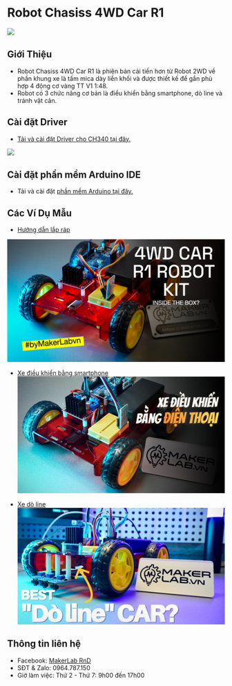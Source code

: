 # Robot Chasiss 4WD Car R1

<img src=image/R1_Car_Image.webp>  

## Giới Thiệu  

- Robot Chasiss 4WD Car R1 là phiên bản cải tiến hơn từ Robot 2WD về phần khung xe là tấm mica dày liền khối và được thiết kế để gắn phù hợp 4 động cơ vàng TT V1 1:48.  
- Robot có 3 chức năng cơ bản là điểu khiển bằng smartphone, dò line và tránh vật cản.  

## Cài đặt Driver

- [Tải và cài đặt Driver cho CH340 tại đây.](https://www.makerlab.vn/ch340)

![](/image/comport.png) 

## Cài đặt phần mềm Arduino IDE

- Tải và cài đặt [phần mềm Arduino tại đây.](https://www.arduino.cc/en/software)

## Các Ví Dụ Mẫu
- [Hướng dẫn lắp ráp](https://youtu.be/VZitM9dXz44?si=SgrnKuyW_bmtj22E)

[![Hướng dẫn lắp ráp](/image/4WD_Car_R1%20Robot_kit-Cover.jpg)](https://youtu.be/VZitM9dXz44?si=SgrnKuyW_bmtj22E)

- [Xe điều khiển bằng smartphone](https://youtu.be/KXGGnJExMbw?si=mmKDQ709iDbP0WNo)
[![Xe điều khiển bằng smartphone](/image/Xe_bluetooth-Cover.jpg)](https://youtu.be/KXGGnJExMbw?si=mmKDQ709iDbP0WNo)

- [Xe dò line](https://youtu.be/jyrU_C9XPro?si=iZJWa7IfdLknNs0R)
[![Dò line](/image/linetracking-Cover.jpg)](https://youtu.be/jyrU_C9XPro?si=tw3dqA-zfr94vXjK)
## Thông tin liên hệ

- Facebook: [MakerLab RnD](https://www.facebook.com/makerlabvn)
- SĐT & Zalo: 0964.787.150
- Giờ làm việc: Thứ 2 - Thứ 7: 9h00 đến 17h00
